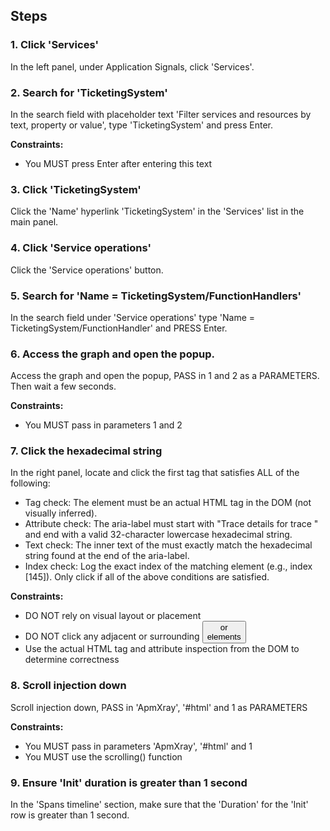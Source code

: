 ## Steps

### 1. Click 'Services'

In the left panel, under Application Signals, click 'Services'.

### 2. Search for 'TicketingSystem'

In the search field with placeholder text 'Filter services and resources by text, property or value', type 'TicketingSystem' and press Enter.

**Constraints:**
- You MUST press Enter after entering this text

### 3. Click 'TicketingSystem'

Click the 'Name' hyperlink 'TicketingSystem' in the 'Services' list in the main panel.

### 4. Click 'Service operations'

Click the 'Service operations' button.

### 5. Search for 'Name = TicketingSystem/FunctionHandlers'

In the search field under 'Service operations' type 'Name = TicketingSystem/FunctionHandler' and PRESS Enter.

### 6. Access the graph and open the popup.

Access the graph and open the popup, PASS in 1 and 2 as a PARAMETERS. Then wait a few seconds.

**Constraints:**
- You MUST pass in parameters 1 and 2

### 7. Click the hexadecimal string

In the right panel, locate and click the first <a> tag that satisfies ALL of the following:

- Tag check: The element must be an actual <a> HTML tag in the DOM (not visually inferred).
- Attribute check: The aria-label must start with "Trace details for trace " and end with a valid 32-character lowercase hexadecimal string.
- Text check: The inner text of the <a> must exactly match the hexadecimal string found at the end of the aria-label.
- Index check: Log the exact index of the matching element (e.g., index [145]). Only click if all of the above conditions are satisfied.

**Constraints:**
- DO NOT rely on visual layout or placement
- DO NOT click any adjacent or surrounding <button> or <div> elements
- Use the actual HTML tag and attribute inspection from the DOM to determine correctness

### 8. Scroll injection down

Scroll injection down, PASS in 'ApmXray', '#html' and 1 as PARAMETERS

**Constraints:**
- You MUST pass in parameters 'ApmXray', '#html' and 1
- You MUST use the scrolling() function

### 9. Ensure 'Init' duration is greater than 1 second

In the 'Spans timeline' section, make sure that the 'Duration' for the 'Init' row is greater than 1 second.